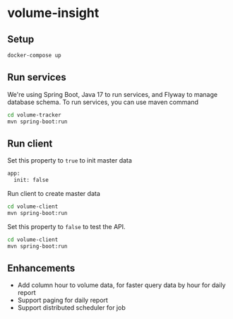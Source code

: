 # volume-insight

## Setup

```bash 
docker-compose up
```

## Run services
We're using Spring Boot, Java 17 to run services, and Flyway to manage database schema. To run services, you can use maven command

```bash
cd volume-tracker
mvn spring-boot:run
```

## Run client

Set this property to ```true``` to init master data

```bash
app:
  init: false
```

Run client to create master data

```bash
cd volume-client
mvn spring-boot:run
```

Set this property to ```false``` to test the API.

```bash
cd volume-client
mvn spring-boot:run
```

## Enhancements

* Add column hour to volume data, for faster query data by hour for daily report
* Support paging for daily report
* Support distributed scheduler for job